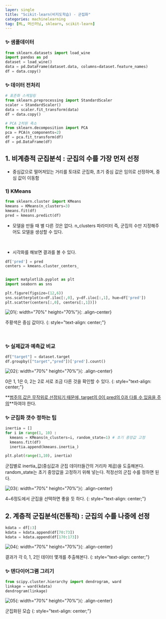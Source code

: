 ```yaml
---
layer: single
title: "Scikit-learn(비지도학습) - 군집화"
categories: machinelearning
tag: [ML, 머신러닝, sklearn, scikit-learn]
---
```


### ✨ 샘플데이터
```python
from sklearn.datasets import load_wine
import pandas as pd
dataset = load_wine()
data = pd.DataFrame(dataset.data, columns=dataset.feature_names)
df = data.copy()
```

### ✨ 데이터 전처리
```python
# 표준화 스케일링
from sklearn.preprocessing import StandardScaler
scaler = StandardScaler()
data = scaler.fit_transform(data)
df = data.copy()

# PCA 2차원 축소
from sklearn.decomposition import PCA
pca = PCA(n_components=2)
df = pca.fit_transform(df)
df = pd.DataFrame(df)
```

## 1. 비계층적 군집분석 : 군집의 수를 가장 먼저 선정
- 중심값으로 떨어져있는 거리를 토대로 군집화, 초기 중심 값은 임의로 선정하며, 중심 값이 이동함

### 1) KMeans
```python
from sklearn.cluster import KMeans
kmeans = KMeans(n_clusters=3)
kmeans.fit(df)
pred = kmeans.predict(df)
```
- 모델을 만들 때 별 다른 것은 없다. n_clusters 파라미터 즉, 군집의 수만 지정해주어도 모델을 생성할 수 있다.

<br/>

- 시각화를 해보면 결과를 볼 수 있다.

```python
df['pred'] = pred
centers = kmeans.cluster_centers_


import matplotlib.pyplot as plt
import seaborn as sns

plt.figure(figsize=(12,6))
sns.scatterplot(x=df.iloc[:,0], y=df.iloc[:,1], hue=df['pred'])
plt.scatter(centers[:,0], centers[:,1])])
```

![01](/assets/images/2024-01-16-sk_003_1.png){: width="70%" height="70%"}{: .align-center}

주황색은 중심 값이다.
{: style="text-align: center;"}

<br/>

### ✨ 실제값과 예측값 비교
```python
df["target"] = dataset.target
df.groupby(["target","pred"])['pred'].count()
```

![02](/assets/images/2024-01-16-sk_003_2.png){: width="70%" height="70%"}{: .align-center}

0은 1, 1은 0, 2는 2로 서로 조금 다른 것을 확인할 수 있다.
{: style="text-align: center;"}

**<u>범주의 값은 무작위로 선정되기 때문에, target의 0이 pred의 0과 다를 수 있음을 주의</u>**하여야 한다.

### ✨ 군집화 갯수 정하는 팁

```python
inertia = []
for i in range(1, 10) :
  kmeans = KMeans(n_clusters=i, random_state=1) # 초기 중앙값 고정
  kmeans.fit(df)
  inertia.append(kmeans.inertia_)

plt.plot(range(1,10), inertia)
```

군집별로 inertia_값(중심값과 군집 데이터들간의 거리차 제곱)을 도출해본다. random_state는 초기 중앙값을 고정하기 위해 넣는다. 적정선의 군집 수를 정하면 된다.

![03](/assets/images/2024-01-16-sk_003_3.png){: width="70%" height="70%"}{: .align-center}

4~6정도에서 군집을 선택하면 좋을 듯 하다.
{: style="text-align: center;"}

## 2. 계층적 군집분석(전통적) : 군집의 수를 나중에 선정
```python
kdata = df[:3]
kdata = kdata.append(df[70:73])
kdata = kdata.append(df[170:173])
```

![04](/assets/images/2024-01-16-sk_003_4.png){: width="70%" height="70%"}{: .align-center}

 
결과가 각 0, 1, 2인 데이터 몇개를 추출해본다.
{: style="text-align: center;"}

### ✨ 덴다이어그램 그리기

```python
from scipy.cluster.hierarchy import dendrogram, ward
linkage = ward(kdata)
dendrogram(linkage)
```

![05](/assets/images/2024-01-16-sk_003_5.png){: width="70%" height="70%"}{: .align-center}

군집화된 모습
{: style="text-align: center;"}